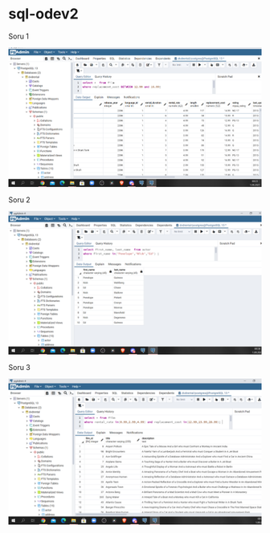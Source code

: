 # sql-odev2

Soru 1

![1resim](https://github.com/hasancetin35/sql-odev2/blob/main/img1/1.png)

Soru 2

![1resim](https://github.com/hasancetin35/sql-odev2/blob/main/img1/2.png)

Soru 3

![1resim](https://github.com/hasancetin35/sql-odev2/blob/main/img1/3.png)




